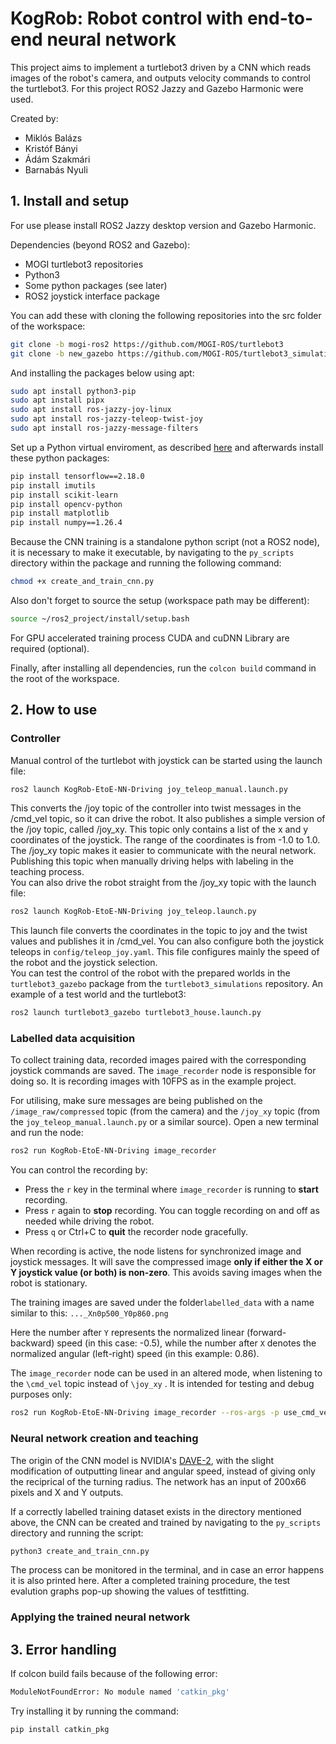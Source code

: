 # KogRob: Robot control with end-to-end neural network
 
This project aims to implement a turtlebot3 driven by a CNN which reads images of the robot's camera, and outputs velocity commands to control the turtlebot3.
For this project ROS2 Jazzy and Gazebo Harmonic were used.

Created by:
- Miklós Balázs
- Kristóf Bányi
- Ádám Szakmári
- Barnabás Nyuli

## 1. Install and setup

For use please install ROS2 Jazzy desktop version and Gazebo Harmonic.


Dependencies (beyond ROS2 and Gazebo):
- MOGI turtlebot3 repositories
- Python3
- Some python packages (see later)
- ROS2 joystick interface package

You can add these with cloning the following repositories into the src folder of the workspace:

```bash
git clone -b mogi-ros2 https://github.com/MOGI-ROS/turtlebot3
git clone -b new_gazebo https://github.com/MOGI-ROS/turtlebot3_simulations
```
And installing the packages below using apt:
```bash
sudo apt install python3-pip
sudo apt install pipx
sudo apt install ros-jazzy-joy-linux
sudo apt install ros-jazzy-teleop-twist-joy
sudo apt install ros-jazzy-message-filters
```

Set up a Python virtual enviroment, as described [here](https://github.com/MOGI-ROS/Week-1-8-Cognitive-robotics?tab=readme-ov-file#line-following)
and afterwards install these python packages:
```bash
pip install tensorflow==2.18.0
pip install imutils
pip install scikit-learn
pip install opencv-python
pip install matplotlib
pip install numpy==1.26.4
```

Because the CNN training is a standalone python script (not a ROS2 node), it is necessary to make it executable, by navigating to the ```py_scripts``` directory within the package and running the following command:
```bash
chmod +x create_and_train_cnn.py
```

Also don't forget to source the setup (workspace path may be different):

```bash
source ~/ros2_project/install/setup.bash
```

For GPU accelerated training process CUDA and cuDNN Library are required (optional).

Finally, after installing all dependencies, run the ```colcon build``` command in the root of the workspace.


## 2. How to use


### Controller
Manual control of the turtlebot with joystick can be started using the launch file:
```bash
ros2 launch KogRob-EtoE-NN-Driving joy_teleop_manual.launch.py
```
This converts the /joy topic of the controller into twist messages in the /cmd_vel topic, so it can drive the robot. It also publishes a simple version of the /joy topic, called /joy_xy. This topic only contains a list of the x and y coordinates of the joystick. The range of the coordinates is from -1.0 to 1.0. The /joy_xy topic makes it easier to communicate with the neural network. Publishing this topic when manually driving helps with labeling in the teaching process.\
You can also drive the robot straight from the /joy_xy topic with the launch file:
```bash
ros2 launch KogRob-EtoE-NN-Driving joy_teleop.launch.py
```
This launch file converts the coordinates in the topic to joy and the twist values and publishes it in /cmd_vel. You can also configure both the joystick teleops in ```config/teleop_joy.yaml```. This file configures mainly the speed of the robot and the joystick selection.\
You can test the control of the robot with the prepared worlds in the ```turtlebot3_gazebo``` package from the ```turtlebot3_simulations``` repository. An example of a test world and the turtlebot3:
```bash
ros2 launch turtlebot3_gazebo turtlebot3_house.launch.py
```

### Labelled data acquisition

To collect training data, recorded images paired with the corresponding joystick commands are saved. The `image_recorder` node is responsible for doing so. It is recording images with 10FPS as in the example project.

For utilising, make sure messages are being published on the `/image_raw/compressed` topic (from the camera) and the `/joy_xy` topic (from the `joy_teleop_manual.launch.py` or a similar source).
Open a new terminal and run the node:

```bash
ros2 run KogRob-EtoE-NN-Driving image_recorder
```
You can control the recording by:
*   Press the `r` key in the terminal where `image_recorder` is running to **start** recording.
*   Press `r` again to **stop** recording. You can toggle recording on and off as needed while driving the robot.
*   Press `q` or Ctrl+C to **quit** the recorder node gracefully.

When recording is active, the node listens for synchronized image and joystick messages. It will save the compressed image **only if either the X or Y joystick value (or both) is non-zero**. This avoids saving images when the robot is stationary.


The training images are saved under the folder```labelled_data``` with a name similar to this: ```..._Xn0p500_Y0p860.png```

Here the number after ```Y``` represents the normalized linear (forward-backward) speed (in this case: -0.5), while the number after ```X``` denotes the normalized angular (left-right) speed (in this example: 0.86).

The ```image_recorder``` node can be used in an altered mode, when listening to the ```\cmd_vel``` topic instead of ```\joy_xy``` . It is intended for testing and debug purposes only:
```bash
ros2 run KogRob-EtoE-NN-Driving image_recorder --ros-args -p use_cmd_vel:=True
```

### Neural network creation and teaching
The origin of the CNN model is NVIDIA's [DAVE-2](https://developer.nvidia.com/blog/deep-learning-self-driving-cars/), with the slight modification of outputting linear and angular speed, instead of giving only the reciprical of the turning radius.
The network has an input of 200x66 pixels and X and Y outputs.

If a correctly labelled training dataset exists in the directory mentioned above, the CNN can be created and trained by navigating to the ```py_scripts``` directory and running the script:

```bash
python3 create_and_train_cnn.py
```
The process can be monitored in the terminal, and in case an error happens it is also printed here.
After a completed training procedure, the test evalution graphs pop-up showing the values of testfitting.

### Applying the trained neural network



## 3. Error handling

If colcon build fails because of the following error:

```bash
ModuleNotFoundError: No module named 'catkin_pkg'
```

Try installing it by running the command:

```bash
pip install catkin_pkg
```